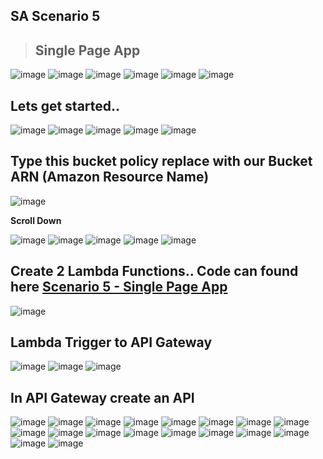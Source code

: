 ## SA Scenario 5
> ## Single Page App

<img alt="image" src="https://github.com/Brindha-m/AWS_Games/assets/72887609/2629150f-a396-4b3d-86b3-d787580b3942">
<img alt="image" src="https://github.com/Brindha-m/AWS_Games/assets/72887609/f5c8a3ce-cb07-41ef-8a0f-b717ff7976ea">
<img alt="image" src="https://github.com/Brindha-m/AWS_Games/assets/72887609/76c6d1c8-9120-42e8-a447-134236129fb7">
<img alt="image" src="https://github.com/Brindha-m/AWS_Games/assets/72887609/9cbd7683-39a7-401b-9d0c-1b9b004cf2d4">
<img alt="image" src="https://github.com/Brindha-m/AWS_Games/assets/72887609/3cffdaa5-99e7-4af4-b725-f53813699731">
<img alt="image" src="https://github.com/Brindha-m/AWS_Games/assets/72887609/37def55d-cdff-4a40-8b37-b287e3dd9d46">

## Lets get started..

<img alt="image" src="https://github.com/Brindha-m/AWS_Games/assets/72887609/a588348b-c8b0-4565-80a1-b7845dce2ae7">
<img alt="image" src="https://github.com/Brindha-m/AWS_Games/assets/72887609/73b266d9-b402-4357-a7dd-f42e2d4da4c4">
<img alt="image" src="https://github.com/Brindha-m/AWS_Games/assets/72887609/36df2516-bcfc-43c8-ac9d-1f5179a445f3">
<img alt="image" src="https://github.com/Brindha-m/AWS_Games/assets/72887609/e9cfde17-63fc-45c4-ad2d-22446b29e1ca">
<img alt="image" src="https://github.com/Brindha-m/AWS_Games/assets/72887609/32442f22-c54b-46e3-9b0e-6a6de330f87b">

## Type this bucket policy replace with our Bucket ARN (Amazon Resource Name)

<img alt="image" src="https://github.com/Brindha-m/AWS_Games/assets/72887609/873e8fe6-3462-46db-a593-bfae8d559c16">

**Scroll Down**

<img alt="image" src="https://github.com/Brindha-m/AWS_Games/assets/72887609/baef41bd-8a00-415c-b301-711b6b29e87c">
<img alt="image" src="https://github.com/Brindha-m/AWS_Games/assets/72887609/cfdba9f3-b6bf-483d-8285-0202d64e358b">
<img alt="image" src="https://github.com/Brindha-m/AWS_Games/assets/72887609/ca587470-3ca0-4bd6-ada3-22d0a9ca056d">
<img alt="image" src="https://github.com/Brindha-m/AWS_Games/assets/72887609/3b08b025-1735-4ca2-b0a1-6e51fe1b64fb">
<img alt="image" src="https://github.com/Brindha-m/AWS_Games/assets/72887609/045e7cd6-fdaf-4c96-9fc1-59e7910f4149">

## Create 2 Lambda Functions.. Code can found here [Scenario 5 - Single Page App]()

<img alt="image" src="https://github.com/Brindha-m/AWS_Games/assets/72887609/fe1c332c-2d0a-492e-82d3-c470b068e233">


## Lambda Trigger to API Gateway

<img alt="image" src="https://github.com/Brindha-m/AWS_Games/assets/72887609/9909b561-e103-4371-8ead-8b882ae37c4c">
<img alt="image" src="https://github.com/Brindha-m/AWS_Games/assets/72887609/64d52ad0-0430-44a0-9dc9-dce4adbf0cdb">

<img alt="image" src="https://github.com/Brindha-m/AWS_Games/assets/72887609/6150a2b8-acb3-4c59-a073-70dcce805568">

## In API Gateway create an API
<img alt="image" src="https://github.com/Brindha-m/AWS_Games/assets/72887609/fa4ac1bc-e1fc-4708-8f24-840acb502ebb">
<img alt="image" src="https://github.com/Brindha-m/AWS_Games/assets/72887609/cbcdec9b-d2ad-410d-a0c0-c3fe3270a963">
<img alt="image" src="https://github.com/Brindha-m/AWS_Games/assets/72887609/9b6ca2b7-5267-4cbe-b99e-7fe4c75c2580">
<img alt="image" src="https://github.com/Brindha-m/AWS_Games/assets/72887609/76be668b-52e9-4f2a-9c54-6d93770d2e30">
<img alt="image" src="https://github.com/Brindha-m/AWS_Games/assets/72887609/cd5d7085-cb40-4861-9cdb-fd6810339846">
<img alt="image" src="https://github.com/Brindha-m/AWS_Games/assets/72887609/044cbd7a-5665-44e8-b0d8-b525c7dedca9">
<img alt="image" src="https://github.com/Brindha-m/AWS_Games/assets/72887609/a5f6d19d-758b-4703-8c9a-53788852273a">
<img alt="image" src="https://github.com/Brindha-m/AWS_Games/assets/72887609/f538310a-1fd7-4a48-b020-019c7b1dd2dc">
<img alt="image" src="https://github.com/Brindha-m/AWS_Games/assets/72887609/2e851cda-f159-4f7e-81a5-0dfb363ac4ce">

<img alt="image" src="https://github.com/Brindha-m/AWS_Games/assets/72887609/a8203454-f1f1-47fd-b7e2-75168129c86f">

<img alt="image" src="https://github.com/Brindha-m/AWS_Games/assets/72887609/65ce397c-68a0-49b3-a852-a734d1ba7132">

<img alt="image" src="https://github.com/Brindha-m/AWS_Games/assets/72887609/f7591a3c-00b6-460a-a13b-e3b5d149ee2e">

<img alt="image" src="https://github.com/Brindha-m/AWS_Games/assets/72887609/6914b08b-c640-4294-9454-dee89ef02551">


<img alt="image" src="https://github.com/Brindha-m/AWS_Games/assets/72887609/c43c4870-8698-4a02-b6c9-42bc006ee0d4">

<img alt="image" src="https://github.com/Brindha-m/AWS_Games/assets/72887609/de2c1318-e2a6-41fd-b504-908409a7f21e">

<img alt="image" src="https://github.com/Brindha-m/AWS_Games/assets/72887609/ca26960d-edf7-4696-b710-ec0f4b43e7ce">

<img alt="image" src="https://github.com/Brindha-m/AWS_Games/assets/72887609/f6f60245-a473-431b-961e-10cbdef5f54f">

<img alt="image" src="https://github.com/Brindha-m/AWS_Games/assets/72887609/09470d45-2390-41d2-a076-67a253c64b34">
